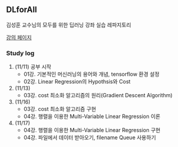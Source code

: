 ## DLforAll

김성훈 교수님의 모두를 위한 딥러닝 강좌 실습 레파지토리

[강의 페이지](http://hunkim.github.io/ml/)

### Study log

1. (11/11) 공부 시작
   - 01강. 기본적인 머신러닝의 용어와 개념, tensorflow 환경 설정
   - 02강. Linear Regression의 Hypothsis와 Cost
2. (11/13) 
   - 03강. cost 최소화 알고리즘의 원리(Gradient Descent Algorithm)
3. (11/16)
   - 03강. cost 최소화 알고리즘 구현 
   - 04강. 행렬을 이용한 Multi-Variable Linear Regression 이론
4. (11/17)
   - 04강. 행렬을 이용한 Multi-Variable Linear Regression 구현
   - 04강. 파일에서 데이터 받아오기, filename Queue 사용하기